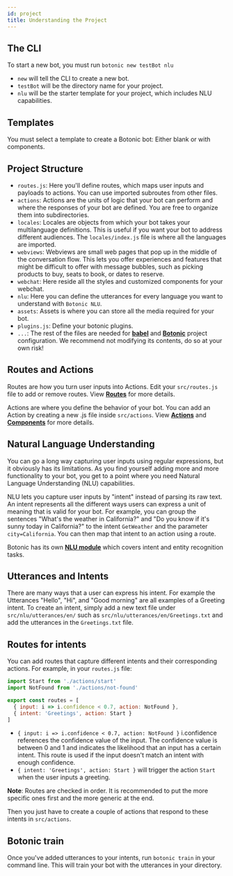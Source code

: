 ```yaml
---
id: project
title: Understanding the Project
---
```


## The CLI

To start a new bot, you must run `botonic new testBot nlu`

- `new` will tell the CLI to create a new bot.
- `testBot` will be the directory name for your project.
- `nlu` will be the starter template for your project, which includes NLU capabilities.

## Templates

You must select a template to create a Botonic bot: Either blank or with components.

## Project Structure

- `routes.js`: Here you'll define routes, which maps user inputs and payloads to actions. You can use imported subroutes from other files.
- `actions`: Actions are the units of logic that your bot can perform and where the responses of your bot are defined. You are free to organize them into subdirectories.
- `locales`: Locales are objects from which your bot takes your multilanguage definitions. This is useful if you want your bot to address different audiences. The `locales/index.js` file is where all the languages are imported.
- `webviews`: Webviews are small web pages that pop up in the middle of the conversation flow. This lets you offer experiences and features that might be difficult to offer with message bubbles, such as picking products to buy, seats to book, or dates to reserve.
- `webchat`: Here reside all the styles and customized components for your webchat.
- `nlu`: Here you can define the utterances for every language you want to understand with `Botonic NLU`.
- `assets`: Assets is where you can store all the media required for your bot.
- `plugins.js`: Define your botonic plugins.
- `...`: The rest of the files are needed for **[babel](https://babeljs.io/)** and **[Botonic](https://github.com/hubtype/botonic)** project configuration. We recommend not modifying its contents, do so at your own risk!

## Routes and Actions

Routes are how you turn user inputs into Actions. Edit your `src/routes.js` file to add or remove routes. View **[Routes](/concepts/routes)** for more details.

Actions are where you define the behavior of your bot. You can add an Action by creating a new .js file inside `src/actions`. View **[Actions](/concepts/actions)** and **[Components](/components/components)** for more details.


## Natural Language Understanding

You can go a long way capturing user inputs using regular expressions, but it obviously has its limitations. As you find yourself adding more and more functionality to your bot, you get to a point where you need Natural Language Understanding (NLU) capabilities.

NLU lets you capture user inputs by "intent" instead of parsing its raw text. An intent represents all the different ways users can express a unit of meaning that is valid for your bot. For example, you can group the sentences "What's the weather in California?" and "Do you know if it's sunny today in California?" to the intent `GetWeather` and the parameter `city=California`. You can then map that intent to an action using a route.

Botonic has its own **[NLU module](/plugins/plugin-nlu)** which covers intent and entity recognition tasks.

## Utterances and Intents

There are many ways that a user can express his intent. For example the Utterances "Hello", "Hi", and "Good morning" are all examples of a Greeting intent. 
To create an intent, simply add a new text file under `src/nlu/utterances/en/` such as `src/nlu/utterances/en/Greetings.txt` and add the utterances in the `Greetings.txt` file.

## Routes for intents

You can add routes that capture different intents and their corresponding actions. For example, in your `routes.js` file:

```javascript
import Start from './actions/start'
import NotFound from './actions/not-found'

export const routes = [
  { input: i => i.confidence < 0.7, action: NotFound },
  { intent: 'Greetings', action: Start }
]
```

- `{ input: i => i.confidence < 0.7, action: NotFound }` i.confidence references the confidence value of the input. The confidence value is  between 0 and 1 and indicates the likelihood that an input has a certain intent. This route is used if the input doesn't match an intent with enough confidence.
- `{ intent: 'Greetings', action: Start }` will trigger the action `Start` when the user inputs a greeting.

**Note**: Routes are checked in order. It is recommended to put the more specific ones first and the more generic at the end.

Then you just have to create a couple of actions that respond to these intents in `src/actions`.

## Botonic train

Once you've added utterances to your intents, run `botonic train` in your command line. This will train your bot with the utterances in your directory.